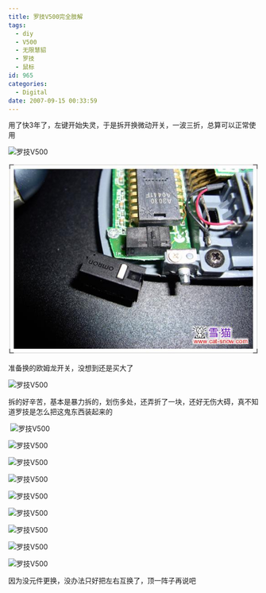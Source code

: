 ```yaml
---
title: 罗技V500完全肢解
tags:
  - diy
  - V500
  - 无限慧貂
  - 罗技
  - 鼠标
id: 965
categories:
  - Digital
date: 2007-09-15 00:33:59
---
```


用了快3年了，左键开始失灵，于是拆开换微动开关，一波三折，总算可以正常使用

![罗技V500](/images/2007/09/15_12780.jpg "罗技V500")

![罗技V500](/images/2007/09/15_200709150036357103_12759.jpg "罗技V500")

准备换的欧姆龙开关，没想到还是买大了

![罗技V500](/blog/upload/2007/9/200709150037356556.JPG "罗技V500")

拆的好辛苦，基本是暴力拆的，划伤多处，还弄折了一块，还好无伤大碍，真不知道罗技是怎么把这鬼东西装起来的

&nbsp;![罗技V500](/blog/upload/2007/9/200709150038583080.JPG "罗技V500")

![罗技V500](/blog/upload/2007/9/200709150039064780.JPG "罗技V500")

![罗技V500](/blog/upload/2007/9/200709150039204706.JPG "罗技V500")

![罗技V500](/blog/upload/2007/9/200709150039330508.JPG "罗技V500")

![罗技V500](/blog/upload/2007/9/200709150039415738.JPG "罗技V500")

![罗技V500](/blog/upload/2007/9/200709150039573071.JPG "罗技V500")

![罗技V500](/blog/upload/2007/9/200709150040075747.JPG "罗技V500")

![罗技V500](/blog/upload/2007/9/200709150040152045.JPG "罗技V500")

![罗技V500](/blog/upload/2007/9/200709150040372105.JPG "罗技V500")

因为没元件更换，没办法只好把左右互换了，顶一阵子再说吧